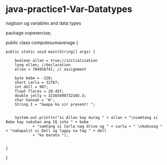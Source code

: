 # java-practice1-Var-Datatypes
nagtuon ug variables and data types

package oopexercise;

public class computesumaverage {

	public static void main(String[] args) {
		
		boolean allan = true;//initialization
		long ellen; //declaration
		ellen = 78495674l; // assignment
		
		byte bebe = -128;
		short carla = 32767;
		int dell = 987;
		float flores = 20.45f;
		double jelly = 32165498732165.3;
		char hannah = 'H';
		String I = "Gwapa ko sir present! ";
		
		
		System.out.println("si Allan kay murag " + allan + "\nsamtang si Bebe kay nakuhan ang IQ into " + bebe
				+ "samtang si Carla nag drive ug " + carla + " \nkakusog " + "nakapalit si Dell ug lappy na tag " + dell
				+ "ka barato ");
		

	}
}
